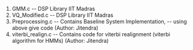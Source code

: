 1. GMM.c -- DSP Library IIT Madras 
2. VQ_Modified.c  -- DSP Library IIT Madras
3. Preprocessing.c  -- Contains Baseline System Implementation, -- using above give code (Author: Jitendra)
4. viterbi_realign.c   -- Contains code for viterbi realignment (viterbi algorithm for HMMs) (Author: Jitendra)
